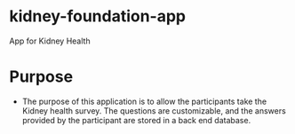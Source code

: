 # kidney-foundation-app
App for Kidney Health

# Purpose

* The purpose of this application is to allow the participants take the Kidney health survey. The questions are customizable, and the answers provided by the participant are stored in a back end database.


